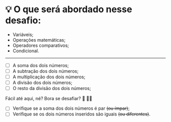 
<h1> 💡 O que será abordado nesse desafio: </h1>

- Variáveis;
- Operações matemáticas;
- Operadores comparativos;
- Condicional.
<hr>
<p>

- [ ]  A soma dos dois números;
- [ ]  A subtração dos dois números;
- [ ]  A multiplicação dos dois números;
- [ ]  A divisão dos dois números;
- [ ]  O resto da divisão dos dois números;

Fácil até aqui, né? Bora se desafiar? 👀 🧑‍🚀

- [ ]  Verifique se a soma dos dois números é par ~~(ou ímpar)~~;
- [ ]  Verifique se os dois números inseridos são iguais ~~(ou diferentes)~~.
</p
